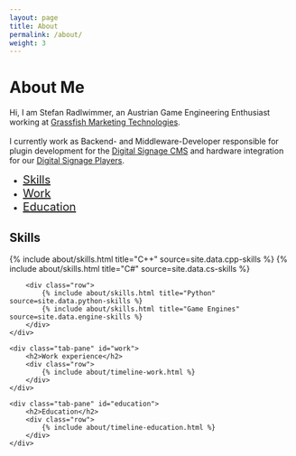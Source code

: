 ```yaml
---
layout: page
title: About
permalink: /about/
weight: 3
---
```


<h1>About Me</h1>

Hi, I am Stefan Radlwimmer, an Austrian Game Engineering Enthusiast working at <a href='https://www.grassfish.com/'>Grassfish Marketing Technologies</a>.<br/><br/>
I currently work as Backend- and Middleware-Developer responsible for plugin development for the <a href='https://www.grassfish.com/digital-signage-cms/'>Digital Signage CMS</a> and 
hardware integration for our <a href='https://www.grassfish.com/connected-devices/'>Digital Signage Players</a>.

<ul id="profileTabs" class="nav nav-tabs">
    <li class="nav-item"><a class="nav-link active" data-toggle="tab" href="#skills" style="font-size:20px">Skills</a></li>
    <li class="nav-item"><a class="nav-link" data-toggle="tab" href="#work" style="font-size:20px">Work</a></li>
    <li class="nav-item"><a class="nav-link" data-toggle="tab" href="#education" style="font-size:20px">Education</a></li>
</ul>
<div class="tab-content">
    <div class="tab-pane active" id="skills">
        <h2>Skills</h2>
        <div class="row">
            {% include about/skills.html title="C++" source=site.data.cpp-skills %}
            {% include about/skills.html title="C#" source=site.data.cs-skills %}
        </div>
        
        <div class="row">
            {% include about/skills.html title="Python" source=site.data.python-skills %}
            {% include about/skills.html title="Game Engines" source=site.data.engine-skills %}
        </div>
    </div>
    
    <div class="tab-pane" id="work">
        <h2>Work experience</h2>
        <div class="row">
            {% include about/timeline-work.html %}
        </div>
    </div>
    
    <div class="tab-pane" id="education">
        <h2>Education</h2>
        <div class="row">
            {% include about/timeline-education.html %}
        </div>
    </div>
</div>